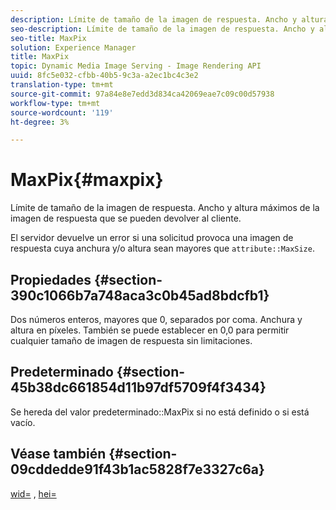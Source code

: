 ```yaml
---
description: Límite de tamaño de la imagen de respuesta. Ancho y altura máximos de la imagen de respuesta que se pueden devolver al cliente.
seo-description: Límite de tamaño de la imagen de respuesta. Ancho y altura máximos de la imagen de respuesta que se pueden devolver al cliente.
seo-title: MaxPix
solution: Experience Manager
title: MaxPix
topic: Dynamic Media Image Serving - Image Rendering API
uuid: 8fc5e032-cfbb-40b5-9c3a-a2ec1bc4c3e2
translation-type: tm+mt
source-git-commit: 97a84e8e7edd3d834ca42069eae7c09c00d57938
workflow-type: tm+mt
source-wordcount: '119'
ht-degree: 3%

---
```



# MaxPix{#maxpix}

Límite de tamaño de la imagen de respuesta. Ancho y altura máximos de la imagen de respuesta que se pueden devolver al cliente.

El servidor devuelve un error si una solicitud provoca una imagen de respuesta cuya anchura y/o altura sean mayores que `attribute::MaxSize`.

## Propiedades {#section-390c1066b7a748aca3c0b45ad8bdcfb1}

Dos números enteros, mayores que 0, separados por coma. Anchura y altura en píxeles. También se puede establecer en 0,0 para permitir cualquier tamaño de imagen de respuesta sin limitaciones.

## Predeterminado {#section-45b38dc661854d11b97df5709f4f3434}

Se hereda del valor predeterminado::MaxPix si no está definido o si está vacío.

## Véase también {#section-09cddedde91f43b1ac5828f7e3327c6a}

[wid=](../../../../../ir-api/http-protocol/image-rendering-api-ref/c-ir-http-protocol-ref/c-ir-http-protocol-command-reference/r-ir-wid.md#reference-b7e691b0624941168c94b2749ae233ec) ,  [hei=](../../../../../ir-api/http-protocol/image-rendering-api-ref/c-ir-http-protocol-ref/c-ir-http-protocol-command-reference/r-ir-hei.md#reference-1c08f60365a94417a39867c09cac5478)
